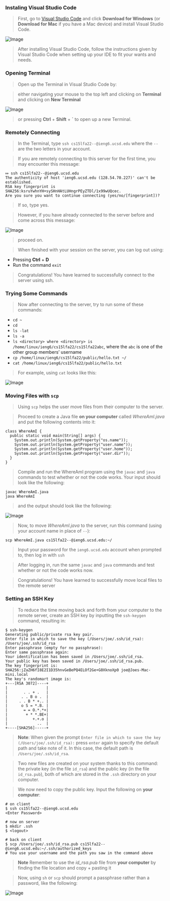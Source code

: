 

### Instaling Visual Studio Code

> First, go to [Visual Studio Code](https://code.visualstudio.com/) and click **Download for Windows** (or **Download for Mac** if you have a Mac device) and install Visual Studio Code.

![Image](https://i.imgur.com/2XfNKHp.png)

> After installing Visual Studio Code, follow the instructions given by Visual Studio Code when setting up your IDE to fit your wants and needs.

### Opening Terminal

> Open up the Terminal in Visual Studio Code by:

> either navigating your mouse to the top left and clicking on **Terminal** and clicking on **New Terminal**

![Image](https://i.imgur.com/uK7NsGy.png)

> or pressing **Ctrl** + **Shift** + **`** to open up a new Terminal.

### Remotely Connecting

> In the Terminal, type ```ssh cs15lfa22--@ieng6.ucsd.edu``` where the ```--``` are the two letters in your account.

> If you are remotely connecting to this server for the first time, you may encounter this message:

```
⤇ ssh cs15lfa22--@ieng6.ucsd.edu
The authenticity of host 'ieng6.ucsd.edu (128.54.70.227)' can't be established.
RSA key fingerprint is SHA256:ksruYwhnYH+sySHnHAtLUHngrPEyZTDl/1x99wUQcec.
Are you sure you want to continue connecting (yes/no/[fingerprint])?
```

> If so, type yes.

> However, if you have already connected to the server before and come across this message:

![Image](https://i.imgur.com/JOLNAnj.png)

> proceed on.

> When finished with your session on the server, you can log out using:

* Pressing **Ctrl** + **D**
* Run the command ```exit```

> Congratulations!  You have learned to successfully connect to the server using ssh.

### Trying Some Commands

> Now after connecting to the server, try to run some of these commands:

* ```cd ~```
* ```cd```
* ```ls -lat```
* ```ls -a```
* ```ls <directory> where <directory> is /home/linux/ieng6/cs15lfa22/cs15lfa22abc```, where the ```abc``` is one of the other group members’ username
* ```cp /home/linux/ieng6/cs15lfa22/public/hello.txt ~/```
* ```cat /home/linux/ieng6/cs15lfa22/public/hello.txt```

> For example, using ```cat``` looks like this:

![Image](https://i.imgur.com/ZEXOzrf.png)

### Moving Files with ```scp```

> Using ```scp``` helps the user move files from their computer to the server.

> Proceed to create a Java file **on your computer** called *WhereAmI.java* and put the following contents into it:

```
class WhereAmI {
  public static void main(String[] args) {
    System.out.println(System.getProperty("os.name"));
    System.out.println(System.getProperty("user.name"));
    System.out.println(System.getProperty("user.home"));
    System.out.println(System.getProperty("user.dir"));
  }
}
```

> Compile and run the WhereAmI program using the ```javac``` and ```java``` commands to test whether or not the code works. Your input should look like the following:

```
javac WhereAmI.java
java WhereAmI
```

> and the output should look like the following:

![Image](https://i.imgur.com/vRz1Sph.png)

> Now, to move *WhereAmI.java* to the server, run this command (using your account name in place of ```--```):

```scp WhereAmI.java cs15lfa22--@ieng6.ucsd.edu:~/```

> Input your password for the ```ieng6.ucsd.edu``` account when prompted to, then log in with ```ssh```

> After logging in, run the same ```javac``` and ```java``` commands and test whether or not the code works now.

> Congratulations!  You have learned to successfully move local files to the remote server

### Setting an SSH Key

> To reduce the time moving back and forth from your computer to the remote server, create an SSH key by inputting the ```ssh-keygen``` command, resulting in:

```
$ ssh-keygen
Generating public/private rsa key pair.
Enter file in which to save the key (/Users/joe/.ssh/id_rsa): /Users/joe/.ssh/id_rsa
Enter passphrase (empty for no passphrase): 
Enter same passphrase again: 
Your identification has been saved in /Users/joe/.ssh/id_rsa.
Your public key has been saved in /Users/joe/.ssh/id_rsa.pub.
The key fingerprint is:
SHA256:jZaZH6fI8E2I1D35hnvGeBePQ4ELOf2Ge+G0XknoXp0 joe@Joes-Mac-mini.local
The key's randomart image is:
+---[RSA 3072]----+
|                 |
|       . . + .   |
|      . . B o .  |
|     . . B * +.. |
|      o S = *.B. |
|       = = O.*.*+|
|        + * *.BE+|
|           +.+.o |
|             ..  |
+----[SHA256]-----+
```

> **Note**: When given the prompt ```Enter file in which to save the key (/Users/joe/.ssh/id_rsa):``` press ```enter``` again to specify the default path and take note of it. In this case, the default path is ```/Users/joe/.ssh/id_rsa```.

> Two new files are created on your system thanks to this command: the private key (in the file ```id_rsa```) and the public key (in the file ```id_rsa.pub```), both of which are stored in the ```.ssh``` directory on your computer.

> We now need to copy the public key.  Input the following on **your computer**:

```
# on client
$ ssh cs15lfa22--@ieng6.ucsd.edu
<Enter Password>
```

```
# now on server
$ mkdir .ssh
$ <logout>
```

```
# back on client
$ scp /Users/joe/.ssh/id_rsa.pub cs15lfa22--@ieng6.ucsd.edu:~/.ssh/authorized_keys
# You use your username and the path you saw in the command above
```

> **Note** Remember to use the *id_rsa.pub* file from **your computer** by finding the file location and copy + pasting it

> Now, using ```sh``` or ```scp``` should prompt a passphrase rather than a password, like the following: 

![Image](https://i.imgur.com/vmR0yP9.png)